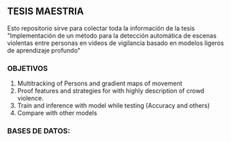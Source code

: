## TESIS MAESTRIA
Esto repositorio sirve para colectar toda la información de la tesis "Implementación de un método para la detección automática de escenas violentas entre personas en videos de vigilancia basado en modelos ligeros de aprendizaje profundo"
### OBJETIVOS
1. Multitracking of Persons and gradient maps of movement
2. Proof features and strategies for with highly description of crowd violence.
3. Train and inference with model while testing (Accuracy and others)
4. Compare with other models

### BASES DE DATOS:
